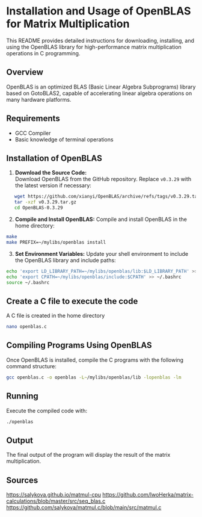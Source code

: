 # Installation and Usage of OpenBLAS for Matrix Multiplication

This README provides detailed instructions for downloading, installing, and using the OpenBLAS library for high-performance matrix multiplication operations in C programming.

## Overview

OpenBLAS is an optimized BLAS (Basic Linear Algebra Subprograms) library based on GotoBLAS2, capable of accelerating linear algebra operations on many hardware platforms.

## Requirements

- GCC Compiler
- Basic knowledge of terminal operations

## Installation of OpenBLAS

1. **Download the Source Code:**  
   Download OpenBLAS from the GitHub repository. Replace `v0.3.29` with the latest version if necessary:
```bash
   wget https://github.com/xianyi/OpenBLAS/archive/refs/tags/v0.3.29.tar.gz
   tar -xzf v0.3.29.tar.gz
   cd OpenBLAS-0.3.29
```
2. **Compile and Install OpenBLAS:**
Compile and install OpenBLAS in the home directory:
```bash
make
make PREFIX=~/mylibs/openblas install
```
3. **Set Environment Variables:**
Update your shell environment to include the OpenBLAS library and include paths:
```bash
echo 'export LD_LIBRARY_PATH=~/mylibs/openblas/lib:$LD_LIBRARY_PATH' >> ~/.bashrc
echo 'export CPATH=~/mylibs/openblas/include:$CPATH' >> ~/.bashrc
source ~/.bashrc
```
## Create a C file to execute the code
A C file is created in the home directory
```bash
nano openblas.c
```
## Compiling Programs Using OpenBLAS
Once OpenBLAS is installed, compile the C programs with the following command structure:
```bash
gcc openblas.c -o openblas -L~/mylibs/openblas/lib -lopenblas -lm 
```
## Running
Execute the compiled code with:
```bash
./openblas
```
## Output
The final output of the program will display the result of the matrix multiplication.

## Sources
https://salykova.github.io/matmul-cpu
https://github.com/IwoHerka/matrix-calculations/blob/master/src/seq_blas.c
https://github.com/salykova/matmul.c/blob/main/src/matmul.c
